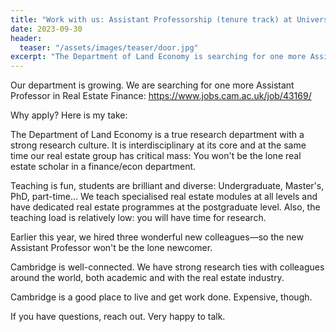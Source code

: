 ```yaml
---
title: "Work with us: Assistant Professorship (tenure track) at University of Cambridge"
date: 2023-09-30
header:
  teaser: "/assets/images/teaser/door.jpg"
excerpt: "The Department of Land Economy is searching for one more Assistant Professor in Real Estate Finance. Here my thoughts on why this might be an attractive opportunity for an early-career real estate scholar."
---
```

Our department is growing. We are searching for one more Assistant Professor in Real Estate Finance: <a href="https://www.jobs.cam.ac.uk/job/43169/">https://www.jobs.cam.ac.uk/job/43169/</a>

Why apply? Here is my take:

The Department of Land Economy is a true research department with a strong research culture. It is interdisciplinary at its core and at the same time our real estate group has critical mass: You won't be the lone real estate scholar in a finance/econ department.

Teaching is fun, students are brilliant and diverse: Undergraduate, Master's, PhD, part-time... We teach specialised real estate modules at all levels and have dedicated real estate programmes at the postgraduate level. Also, the teaching load is relatively low: you will have time for research.

Earlier this year, we hired three wonderful new colleagues—so the new Assistant Professor won't be the lone newcomer.

Cambridge is well-connected. We have strong research ties with colleagues around the world, both academic and with the real estate industry.

Cambridge is a good place to live and get work done. Expensive, though.

If you have questions, reach out. Very happy to talk.

